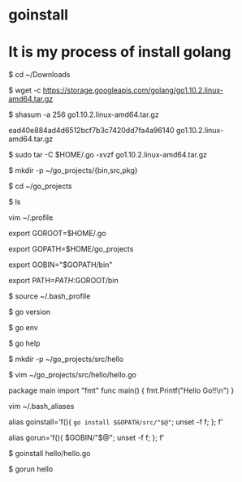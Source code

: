 # goinstall

# It is my process of install golang


$ cd ~/Downloads

$ wget -c https://storage.googleapis.com/golang/go1.10.2.linux-amd64.tar.gz

$ shasum -a 256 go1.10.2.linux-amd64.tar.gz

ead40e884ad4d6512bcf7b3c7420dd7fa4a96140  go1.10.2.linux-amd64.tar.gz

$ sudo tar -C $HOME/.go -xvzf go1.10.2.linux-amd64.tar.gz

$ mkdir -p ~/go_projects/{bin,src,pkg}

$ cd ~/go_projects

$ ls

vim ~/.profile

export GOROOT=$HOME/.go

export GOPATH=$HOME/go_projects

export GOBIN="$GOPATH/bin"

export PATH=$PATH:$GOROOT/bin


$ source ~/.bash_profile

$ go version

$ go env

$ go help

$ mkdir -p ~/go_projects/src/hello

$ vim ~/go_projects/src/hello/hello.go

package main 
import "fmt"
func main() {
fmt.Printf("Hello Go!!\n")
}


vim ~/.bash_aliases

alias goinstall='f(){ `go install $GOPATH/src/"$@"`; unset -f f; }; f'

alias gorun='f(){ $GOBIN/"$@"; unset -f f; }; f'

$ goinstall hello/hello.go

$ gorun hello



